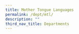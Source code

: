 ```yaml
---
title: Mother Tongue Languages
permalink: /dept/mtl/
description: ""
third_nav_title: Departments
---
```

